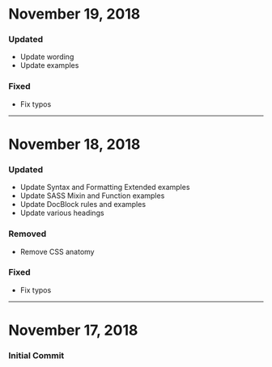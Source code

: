 # November 19, 2018

### Updated
- Update wording
- Update examples

### Fixed
- Fix typos


-----


# November 18, 2018

### Updated
- Update Syntax and Formatting Extended examples
- Update SASS Mixin and Function examples
- Update DocBlock rules and examples
- Update various headings

### Removed
- Remove CSS anatomy

### Fixed
- Fix typos


-----


# November 17, 2018

### Initial Commit
